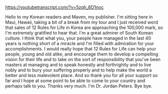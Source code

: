 https://youtubetranscript.com/?v=5zqh_6D1noc

 Hello to my Korean readers and Maven, my publisher. I'm sitting here in Maui, Hawaii, taking a bit of a break from my tour and I just received word that sales of 12 Rules for Life in Korea are approaching the 100,000 mark, so I'm extremely gratified to hear that. I'm a great admirer of South Korean culture. I think that what you, your people have managed in the last 40 years is nothing short of a miracle and I'm filled with admiration for your accomplishments. I would really hope that 12 Rules for Life can help your people, young and old alike, and encourage them to develop a compelling vision for their life and to take on the sort of responsibility that you've been masters at managing and to speak honestly and forthrightly and to live nobly and to bury your suffering properly and to help make the world a better and less malevolent place. And so thank you for all your support so far and I hope at some point to be able to come to your country and perhaps talk to you. Thanks very much. I'm Dr. Jordan Peters. Bye bye.